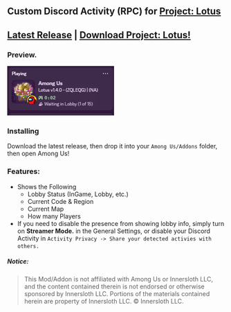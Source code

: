 ## Custom Discord Activity (RPC) for [Project: Lotus](https://github.com/Lotus-AU/LotusContinued)
<u><a href="https://github.com/ThetaHalo/LotusDiscordRPC">Latest Release</a></u> | <u><a href="https://github.com/Lotus-AU/LotusContinued/releases/latest">Download Project: Lotus!</a></u>
---

### Preview.
![CustomRPC](.github/Preview.png)

### Installing
Download the latest release, then drop it into your `Among Us/Addons` folder, then open Among Us!

### Features:
- Shows the Following
  - Lobby Status (InGame, Lobby, etc.)
  - Current Code & Region
  - Current Map
  - How many Players
- If you need to disable the presence from showing lobby info, simply turn on **Streamer Mode.** in the General Settings, or disable your Discord Activity in `Activity Privacy -> Share your detected activies with others.`

##### Notice:
> This Mod/Addon is not affiliated with Among Us or Innersloth LLC, and the content contained therein is not endorsed or otherwise sponsored by Innersloth LLC. Portions of the materials contained herein are property of Innersloth LLC. © Innersloth LLC.